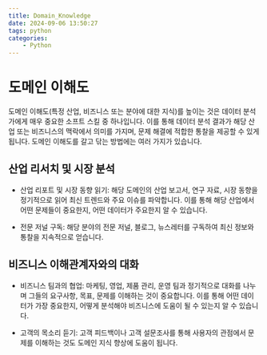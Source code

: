 ```yaml
---
title: Domain_Knowledge
date: 2024-09-06 13:50:27
tags: python
categories:
    - Python
---
```

# 도메인 이해도

도메인 이해도(특정 산업, 비즈니스 또는 분야에 대한 지식)를 높이는 것은 데이터 분석가에게 매우 중요한 소프트 스킬 중 하나입니다. 이를 통해 데이터 분석 결과가 해당 산업 또는 비즈니스의 맥락에서 의미를 가지며, 문제 해결에 적합한 통찰을 제공할 수 있게 됩니다. 도메인 이해도를 갈고 닦는 방법에는 여러 가지가 있습니다.


## 산업 리서치 및 시장 분석
- 산업 리포트 및 시장 동향 읽기: 해당 도메인의 산업 보고서, 연구 자료, 시장 동향을 정기적으로 읽어 최신 트렌드와 주요 이슈를 파악합니다. 이를 통해 해당 산업에서 어떤 문제들이 중요한지, 어떤 데이터가 주요한지 알 수 있습니다.


- 전문 저널 구독: 해당 분야의 전문 저널, 블로그, 뉴스레터를 구독하여 최신 정보와 통찰을 지속적으로 얻습니다.


## 비즈니스 이해관계자와의 대화
- 비즈니스 팀과의 협업: 마케팅, 영업, 제품 관리, 운영 팀과 정기적으로 대화를 나누며 그들의 요구사항, 목표, 문제를 이해하는 것이 중요합니다. 이를 통해 어떤 데이터가 가장 중요한지, 어떻게 분석해야 비즈니스에 도움이 될 수 있는지 알 수 있습니다.


- 고객의 목소리 듣기: 고객 피드백이나 고객 설문조사를 통해 사용자의 관점에서 문제를 이해하는 것도 도메인 지식 향상에 도움이 됩니다.



